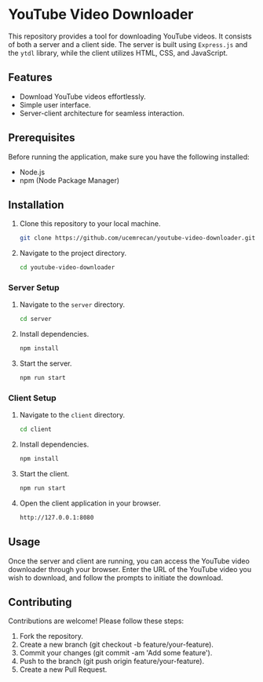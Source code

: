 # YouTube Video Downloader

This repository provides a tool for downloading YouTube videos. It consists of both a server and a client side. The server is built using `Express.js` and the `ytdl` library, while the client utilizes HTML, CSS, and JavaScript.

## Features

- Download YouTube videos effortlessly.
- Simple user interface.
- Server-client architecture for seamless interaction.

## Prerequisites

Before running the application, make sure you have the following installed:

- Node.js
- npm (Node Package Manager)

## Installation

1. Clone this repository to your local machine.
   ```bash
   git clone https://github.com/ucemrecan/youtube-video-downloader.git
   ```
2. Navigate to the project directory.
   ```bash
   cd youtube-video-downloader
   ```

### Server Setup

1. Navigate to the `server` directory.
   ```bash
   cd server
   ```
2. Install dependencies.
   ```bash
   npm install
   ```
3. Start the server.
   ```bash
   npm run start
   ```

### Client Setup 

1. Navigate to the `client` directory.
   ```bash
   cd client
   ```
2. Install dependencies.
   ```bash
   npm install
   ```
3. Start the client.
   ```bash
   npm run start
   ```
4. Open the client application in your browser.
   ```bash
   http://127.0.0.1:8080
   ```

## Usage 

Once the server and client are running, you can access the YouTube video downloader through your browser. Enter the URL of the YouTube video you wish to download, and follow the prompts to initiate the download.

## Contributing

Contributions are welcome! Please follow these steps:

1. Fork the repository.
2. Create a new branch (git checkout -b feature/your-feature).
3. Commit your changes (git commit -am 'Add some feature').
4. Push to the branch (git push origin feature/your-feature).
5. Create a new Pull Request.
